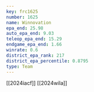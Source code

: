 ```yaml
---
key: frc1625
number: 1625
name: Winnovation
epa_end: 25.98
auto_epa_end: 9.03
teleop_epa_end: 15.29
endgame_epa_end: 1.66
winrate: 0.6
district_epa_rank: 217
district_epa_percentile: 0.8795
type: Team
---
```

[[2024iacf]]
[[2024wila]]
